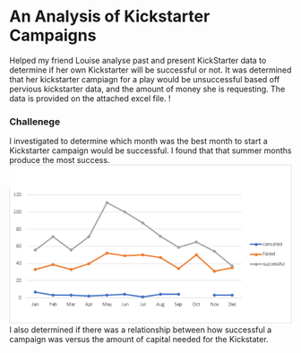 # An Analysis of Kickstarter Campaigns
Helped my friend Louise analyse past and present KickStarter data to determine if her own Kickstarter will be successful or not.
It was determined that her kickstarter campiagn for a play would be unsuccessful based off pervious kickstarter data, and the amount of money she is requesting.
The data is provided on the attached excel file.
!
### Challenege
I investigated to determine which month was the best month to start a Kickstarter campaign would be successful. 
I found that that summer months produce the most success.
![best months](https://github.com/jugvirpabla/kickstarter-analysis/blob/master/Best%20month.png)
I also determined if there was a relationship between how successful a campaign was versus the amount of capital needed for the Kickstater. 
